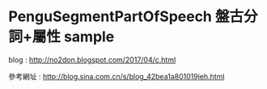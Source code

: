 # PenguSegmentPartOfSpeech 盤古分詞+屬性 sample 

blog : http://no2don.blogspot.com/2017/04/c.html

參考網址 : http://blog.sina.com.cn/s/blog_42bea1a801019jeh.html  
